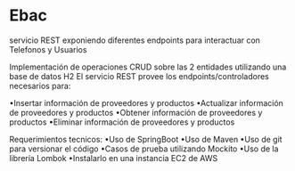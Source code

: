 # Ebac
servicio REST exponiendo diferentes endpoints para interactuar con Telefonos y Usuarios

Implementación de operaciones CRUD sobre las 2 entidades utilizando una base de datos H2
El servicio REST provee los endpoints/controladores necesarios para:

•Insertar información de proveedores y productos 
•Actualizar información de proveedores y productos 
•Obtener información de proveedores y productos 
•Eliminar información de proveedores y productos

Requerimientos tecnicos:
•Uso de SpringBoot 
•Uso de Maven 
•Uso de git para versionar el código
•Casos de prueba utilizando Mockito 
•Uso de la librería Lombok 
•Instalarlo en una instancia EC2 de AWS
